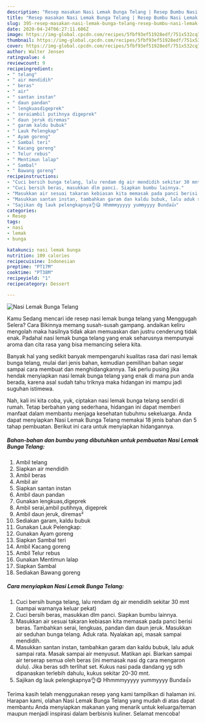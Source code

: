 ```yaml
---
description: "Resep masakan Nasi Lemak Bunga Telang | Resep Bumbu Nasi Lemak Bunga Telang Yang Enak Dan Mudah"
title: "Resep masakan Nasi Lemak Bunga Telang | Resep Bumbu Nasi Lemak Bunga Telang Yang Enak Dan Mudah"
slug: 395-resep-masakan-nasi-lemak-bunga-telang-resep-bumbu-nasi-lemak-bunga-telang-yang-enak-dan-mudah
date: 2020-04-24T06:27:11.606Z
image: https://img-global.cpcdn.com/recipes/5fbf93ef51928edf/751x532cq70/nasi-lemak-bunga-telang-foto-resep-utama.jpg
thumbnail: https://img-global.cpcdn.com/recipes/5fbf93ef51928edf/751x532cq70/nasi-lemak-bunga-telang-foto-resep-utama.jpg
cover: https://img-global.cpcdn.com/recipes/5fbf93ef51928edf/751x532cq70/nasi-lemak-bunga-telang-foto-resep-utama.jpg
author: Walter Jensen
ratingvalue: 4
reviewcount: 9
recipeingredient:
- " telang"
- " air mendidih"
- " beras"
- " air"
- " santan instan"
- " daun pandan"
- " lengkuasdigeprek"
- " seraiambil putihnya digeprek"
- " daun jeruk diremas"
- " garam kaldu bubuk"
- " Lauk Pelengkap"
- " Ayam goreng"
- " Sambal teri"
- " Kacang goreng"
- " Telur rebus"
- " Mentimun lalap"
- " Sambal"
- " Bawang goreng"
recipeinstructions:
- "Cuci bersih bunga telang, lalu rendam dg air mendidih sekitar 30 mnt (sampai warnanya keluar pekat)"
- "Cuci bersih beras, masukkan dlm panci. Siapkan bumbu lainnya."
- "Masukkan air sesuai takaran kebiasan kita memasak pada panci berisi beras. Tambahkan serai, lengkuas, pandan dan daun jeruk. Masukkan air seduhan bunga telang. Aduk rata. Nyalakan api, masak sampai mendidih."
- "Masukkan santan instan, tambahkan garam dan kaldu bubuk, lalu aduk sampai rata. Masak sampai air menyusut. Matikan api. Biarkan sampai air terserap semua oleh beras (ini memasak nasi dg cara mengaron dulu). Jika beras sdh terlihat set. Kukus nasi pada dandang yg sdh dipanaskan terlebih dahulu, kukus sekitar 20-30 mnt."
- "Sajikan dg lauk pelengkapnya👌😋 Hhmmmyyyyy yummyyyy Bunda👍"
categories:
- Resep
tags:
- nasi
- lemak
- bunga

katakunci: nasi lemak bunga 
nutrition: 109 calories
recipecuisine: Indonesian
preptime: "PT17M"
cooktime: "PT38M"
recipeyield: "1"
recipecategory: Dessert

---
```



![Nasi Lemak Bunga Telang](https://img-global.cpcdn.com/recipes/5fbf93ef51928edf/751x532cq70/nasi-lemak-bunga-telang-foto-resep-utama.jpg)

Kamu Sedang mencari ide resep nasi lemak bunga telang yang Menggugah Selera? Cara Bikinnya memang susah-susah gampang. andaikan keliru mengolah maka hasilnya tidak akan memuaskan dan justru cenderung tidak enak. Padahal nasi lemak bunga telang yang enak seharusnya mempunyai aroma dan cita rasa yang bisa memancing selera kita.



Banyak hal yang sedikit banyak mempengaruhi kualitas rasa dari nasi lemak bunga telang, mulai dari jenis bahan, kemudian pemilihan bahan segar sampai cara membuat dan menghidangkannya. Tak perlu pusing jika hendak menyiapkan nasi lemak bunga telang yang enak di mana pun anda berada, karena asal sudah tahu triknya maka hidangan ini mampu jadi suguhan istimewa.


Nah, kali ini kita coba, yuk, ciptakan nasi lemak bunga telang sendiri di rumah. Tetap berbahan yang sederhana, hidangan ini dapat memberi manfaat dalam membantu menjaga kesehatan tubuhmu sekeluarga. Anda dapat menyiapkan Nasi Lemak Bunga Telang memakai 18 jenis bahan dan 5 tahap pembuatan. Berikut ini cara untuk menyiapkan hidangannya.

<!--inarticleads1-->

##### Bahan-bahan dan bumbu yang dibutuhkan untuk pembuatan Nasi Lemak Bunga Telang:

1. Ambil  telang
1. Siapkan  air mendidih
1. Ambil  beras
1. Ambil  air
1. Siapkan  santan instan
1. Ambil  daun pandan
1. Gunakan  lengkuas,digeprek
1. Ambil  serai,ambil putihnya, digeprek
1. Ambil  daun jeruk, diremas²
1. Sediakan  garam, kaldu bubuk
1. Gunakan  Lauk Pelengkap:
1. Gunakan  Ayam goreng
1. Siapkan  Sambal teri
1. Ambil  Kacang goreng
1. Ambil  Telur rebus
1. Gunakan  Mentimun lalap
1. Siapkan  Sambal
1. Sediakan  Bawang goreng




<!--inarticleads2-->

##### Cara menyiapkan Nasi Lemak Bunga Telang:

1. Cuci bersih bunga telang, lalu rendam dg air mendidih sekitar 30 mnt (sampai warnanya keluar pekat)
1. Cuci bersih beras, masukkan dlm panci. Siapkan bumbu lainnya.
1. Masukkan air sesuai takaran kebiasan kita memasak pada panci berisi beras. Tambahkan serai, lengkuas, pandan dan daun jeruk. Masukkan air seduhan bunga telang. Aduk rata. Nyalakan api, masak sampai mendidih.
1. Masukkan santan instan, tambahkan garam dan kaldu bubuk, lalu aduk sampai rata. Masak sampai air menyusut. Matikan api. Biarkan sampai air terserap semua oleh beras (ini memasak nasi dg cara mengaron dulu). Jika beras sdh terlihat set. Kukus nasi pada dandang yg sdh dipanaskan terlebih dahulu, kukus sekitar 20-30 mnt.
1. Sajikan dg lauk pelengkapnya👌😋 Hhmmmyyyyy yummyyyy Bunda👍




Terima kasih telah menggunakan resep yang kami tampilkan di halaman ini. Harapan kami, olahan Nasi Lemak Bunga Telang yang mudah di atas dapat membantu Anda menyiapkan makanan yang menarik untuk keluarga/teman maupun menjadi inspirasi dalam berbisnis kuliner. Selamat mencoba!
